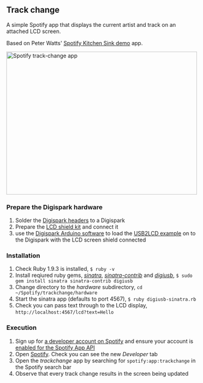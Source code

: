 ## Track change

A simple Spotify app that displays the current artist and track on an attached LCD screen.

Based on Peter Watts' [Spotify Kitchen Sink demo](https://github.com/ptrwtts/kitchensink) app.

<a href="http://www.flickr.com/photos/rooreynolds/8524941840/" title="Spotify track-change app by Roo Reynolds"><img src="http://farm9.staticflickr.com/8228/8524941840_fa5aa354fd.jpg" width="500" height="375" alt="Spotify track-change app"></a>

### Prepare the Digispark hardware

1. Solder the [Digispark headers](http://digistump.com/wiki/digispark/tutorials/headers) to a Digispark
2. Prepare the [LCD shield kit](http://digistump.com/wiki/digispark/tutorials/lcd) and connect it
3. use the [Digispark Arduino software](http://digistump.com/wiki/digispark/tutorials/connecting) to load the [USB2LCD example](http://digistump.com/wiki/digispark/tutorials/usb2lcd) on to the Digispark with the LCD screen shield connected

### Installation

1. Check Ruby 1.9.3 is installed, `$ ruby -v`
2. Install reqiured ruby gems, *[sinatra](http://www.sinatrarb.com)*, *[sinatra-contrib](http://www.sinatrarb.com/contrib)* and *[digiusb](http://rubygems.org/gems/digiusb)*, `$ sudo gem install sinatra sinatra-contrib digiusb`
3. Change directory to the *hardware*  subdirectory, `cd ~/Spotify/trackchange/hardware`
4. Start the sinatra app (defaults to port 4567), `$ ruby digiusb-sinatra.rb`
5. Check you can pass text through to the LCD display, `http://localhost:4567/lcd?text=Hello`

### Execution

1. Sign up for [a developer account on Spotify](http://developer.spotify.com/en/spotify-apps-api/developer-signup/) and ensure your account is [enabled for the Spotify App API](http://developer.spotify.com/technologies/apps/#developer-account)
2. Open [Spotify](https://www.spotify.com/). Check you can see the new *Developer* tab
3. Open the *trackchange* app by searching for `spotify:app:trackchange` in the Spotify search bar
4. Observe that every track change results in the screen being updated
